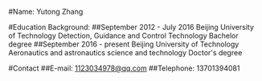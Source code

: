 #Name: Yutong Zhang

#Education Background: 
##September 2012 - July 2016 Beijing University of Technology Detection, Guidance and Control Technology Bachelor degree 
##September 2016 - present Beijing University of Technology Aeronautics and astronautics science and technology Doctor's degree

#Contact 
##E-mail: 1123034978@qq.com 
##Telephone: 13701394081

